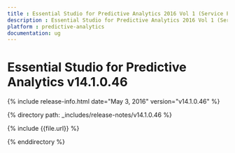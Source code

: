 ```yaml
---
title : Essential Studio for Predictive Analytics 2016 Vol 1 (Service Pack 1)Release Notes
description : Essential Studio for Predictive Analytics 2016 Vol 1 (Service Pack 1)Release Notes
platform : predictive-analytics
documentation: ug
---
```


# Essential Studio for Predictive Analytics v14.1.0.46

{% include release-info.html date="May 3, 2016" version="v14.1.0.46" %} 

{% directory path: _includes/release-notes/v14.1.0.46 %}

{% include {{file.url}} %}

{% enddirectory %}